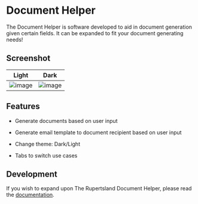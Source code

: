 # Document Helper

The Document Helper is software developed to aid in document generation given certain fields. It can be expanded to fit your document generating needs!

## Screenshot

| Light | Dark |
| --- | --- |
| ![image](https://github.com/ethan-trac/Document-Helper/assets/64873501/ce9fd82c-00af-47dc-85a1-ab75b83d8742) | ![image](https://github.com/ethan-trac/Document-Helper/assets/64873501/2df62823-9cd5-447c-a52f-a5f79187629f)|

## Features

- Generate documents based on user input
  
- Generate email template to document recipient based on user input
  
- Change theme: Dark/Light

- Tabs to switch use cases

## Development

If you wish to expand upon The Rupertsland Document Helper, please read the [documentation](https://github.com/ethan-trac/Document-Helper/wiki).
